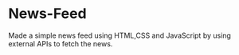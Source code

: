 # News-Feed
Made a simple news feed using HTML,CSS and JavaScript by using external APIs to fetch the news.
